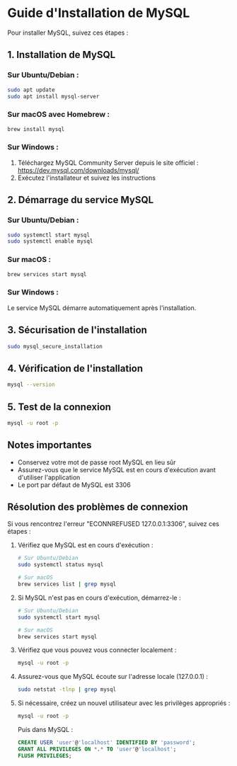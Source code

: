 # Guide d'Installation de MySQL

Pour installer MySQL, suivez ces étapes :

## 1. Installation de MySQL

### Sur Ubuntu/Debian :
```bash
sudo apt update
sudo apt install mysql-server
```

### Sur macOS avec Homebrew :
```bash
brew install mysql
```

### Sur Windows :
1. Téléchargez MySQL Community Server depuis le site officiel : https://dev.mysql.com/downloads/mysql/
2. Exécutez l'installateur et suivez les instructions

## 2. Démarrage du service MySQL

### Sur Ubuntu/Debian :
```bash
sudo systemctl start mysql
sudo systemctl enable mysql
```

### Sur macOS :
```bash
brew services start mysql
```

### Sur Windows :
Le service MySQL démarre automatiquement après l'installation.

## 3. Sécurisation de l'installation

```bash
sudo mysql_secure_installation
```

## 4. Vérification de l'installation

```bash
mysql --version
```

## 5. Test de la connexion

```bash
mysql -u root -p
```

## Notes importantes
- Conservez votre mot de passe root MySQL en lieu sûr
- Assurez-vous que le service MySQL est en cours d'exécution avant d'utiliser l'application
- Le port par défaut de MySQL est 3306

## Résolution des problèmes de connexion

Si vous rencontrez l'erreur "ECONNREFUSED 127.0.0.1:3306", suivez ces étapes :

1. Vérifiez que MySQL est en cours d'exécution :
   ```bash
   # Sur Ubuntu/Debian
   sudo systemctl status mysql

   # Sur macOS
   brew services list | grep mysql
   ```

2. Si MySQL n'est pas en cours d'exécution, démarrez-le :
   ```bash
   # Sur Ubuntu/Debian
   sudo systemctl start mysql

   # Sur macOS
   brew services start mysql
   ```

3. Vérifiez que vous pouvez vous connecter localement :
   ```bash
   mysql -u root -p
   ```

4. Assurez-vous que MySQL écoute sur l'adresse locale (127.0.0.1) :
   ```bash
   sudo netstat -tlnp | grep mysql
   ```

5. Si nécessaire, créez un nouvel utilisateur avec les privilèges appropriés :
   ```bash
   mysql -u root -p
   ```
   Puis dans MySQL :
   ```sql
   CREATE USER 'user'@'localhost' IDENTIFIED BY 'password';
   GRANT ALL PRIVILEGES ON *.* TO 'user'@'localhost';
   FLUSH PRIVILEGES;
   ```